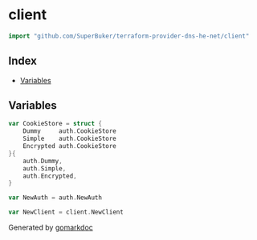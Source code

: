 <!-- Code generated by gomarkdoc. DO NOT EDIT -->

# client

```go
import "github.com/SuperBuker/terraform-provider-dns-he-net/client"
```

## Index

- [Variables](<#variables>)


## Variables

```go
var CookieStore = struct {
    Dummy     auth.CookieStore
    Simple    auth.CookieStore
    Encrypted auth.CookieStore
}{
    auth.Dummy,
    auth.Simple,
    auth.Encrypted,
}
```

```go
var NewAuth = auth.NewAuth
```

```go
var NewClient = client.NewClient
```



Generated by [gomarkdoc](<https://github.com/princjef/gomarkdoc>)
